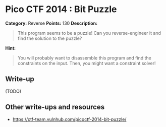 # Pico CTF 2014 : Bit Puzzle

**Category:** Reverse
**Points:** 130
**Description:**

>This program seems to be a puzzle! Can you reverse-engineer it and find the solution to the puzzle?

**Hint:**
>You will probably want to disassemble this program and find the constraints on the input. Then, you might want a constraint solver!

## Write-up

(TODO)

## Other write-ups and resources

* <https://ctf-team.vulnhub.com/picoctf-2014-bit-puzzle/>
